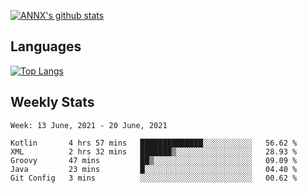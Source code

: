 [![ANNX's github stats](https://github-readme-stats.vercel.app/api?username=NXAN2901&count_private=true&show_icons=true&theme=vue)](https://github.com/NXAN2901)

## Languages
[![Top Langs](https://github-readme-stats.vercel.app/api/top-langs/?username=NXAN2901)](https://github.com/NXAN2901)

## Weekly Stats
<!--START_SECTION:waka-->
```text
Week: 13 June, 2021 - 20 June, 2021

Kotlin       4 hrs 57 mins   ██████████████░░░░░░░░░░░   56.62 % 
XML          2 hrs 32 mins   ███████▒░░░░░░░░░░░░░░░░░   28.93 % 
Groovy       47 mins         ██▒░░░░░░░░░░░░░░░░░░░░░░   09.09 % 
Java         23 mins         █░░░░░░░░░░░░░░░░░░░░░░░░   04.40 % 
Git Config   3 mins          ░░░░░░░░░░░░░░░░░░░░░░░░░   00.62 % 
```
<!--END_SECTION:waka-->
